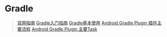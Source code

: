 # Gradle

> [官网指南](https://docs.gradle.org/current/userguide/tutorial_using_tasks.html)
> [Gradle入门指南](https://github.com/Omooo/Android-Notes/blob/master/blogs/Android/Gradle/Android%20Gradle%20%E6%9D%83%E5%A8%81%E6%8C%87%E5%8D%97/%E8%AF%BB%E4%B9%A6%E7%AC%94%E8%AE%B0%E4%B9%8B%E4%B8%80.md)
> [Gradle基本使用](https://github.com/5A59/android-training/blob/master/gradle/gradle%E7%9A%84%E5%9F%BA%E6%9C%AC%E4%BD%BF%E7%94%A8.md)
> [Android Gradle Plugin 插件主要流程](https://github.com/5A59/android-training/blob/master/gradle/android_gradle_plugin-%E4%B8%BB%E8%A6%81%E6%B5%81%E7%A8%8B%E5%88%86%E6%9E%90.md)
> [Android Gradle Plugin 主要Task](https://github.com/5A59/android-training/blob/master/gradle/android_gradle_plugin-%E4%B8%BB%E8%A6%81task%E5%88%86%E6%9E%90.md)



